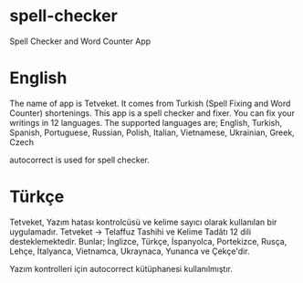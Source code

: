 # spell-checker
Spell Checker and Word Counter App

# English
The name of app is Tetveket. It comes from Turkish (Spell Fixing and Word Counter) shortenings.
This app is a spell checker and fixer. You can fix your writings in 12 languages.
The supported languages are;
English, Turkish, Spanish, Portuguese, Russian, Polish, Italian, Vietnamese, Ukrainian, Greek, Czech

autocorrect is used for spell checker.

# Türkçe
Tetveket, Yazım hatası kontrolcüsü ve kelime sayıcı olarak kullanılan bir uygulamadır.
Tetveket -> Telaffuz Tashihi ve Kelime Tadâtı
12 dili desteklemektedir. Bunlar;
İnglizce, Türkçe, İspanyolca, Portekizce, Rusça, Lehçe, İtalyanca, Vietnamca, Ukraynaca, Yunanca ve Çekçe'dir.

Yazım kontrolleri için autocorrect kütüphanesi kullanılmıştır.